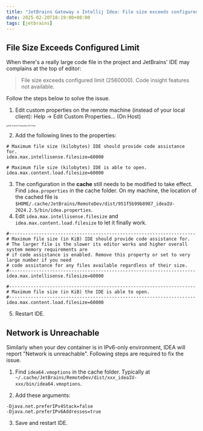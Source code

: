 ```yaml
---
title: "JetBrains Gateway x Intellij Idea: File size exceeds configured limit"
date: 2025-02-20T18:19:00+08:00
tags: [jetbrains]
---
```


## File Size Exceeds Configured Limit
When there's a really large code file in the project and JetBrains' IDE may complains at the top of editor:

>File size exceeds configured limit (2560000). Code insight features not available.

Follow the steps below to solve the issue.

1. Edit custom properties on the remote machine (instead of your local client):
   Help -> Edit Custom Properties... (On Host)

<img src="https://image.inhzus.io/2025/05/75b0b40a7ef6b5ac1746579375d1576a.png" alt="Edit Custom Properties (On Host)" style="zoom: 33%;" />

2. Add the following lines to the properties:

```properties
# Maximum file size (kilobytes) IDE should provide code assistance for.
idea.max.intellisense.filesize=60000

# Maximum file size (kilobytes) IDE is able to open.
idea.max.content.load.filesize=60000
```

3. The configuration in the **cache** still needs to be modified to take effect.
   Find `idea.properties` in the cache folder. On my machine, the location of the cached file is `$HOME/.cache/JetBrains/RemoteDev/dist/951f5b99b8987_ideaIU-2024.2.5/bin/idea.properties`.
4. Edit `idea.max.intellisense.filesize` and `idea.max.content.load.filesize` to let it finally work.

```properties
#---------------------------------------------------------------------
# Maximum file size (in KiB) IDE should provide code assistance for.
# The larger file is the slower its editor works and higher overall system memory requirements are
# if code assistance is enabled. Remove this property or set to very large number if you need
# code assistance for any files available regardless of their size.
#---------------------------------------------------------------------
idea.max.intellisense.filesize=60000

#---------------------------------------------------------------------
# Maximum file size (in KiB) the IDE is able to open.
#---------------------------------------------------------------------
idea.max.content.load.filesize=60000
```

5. Restart IDE.

## Network is Unreachable

Similarly when your dev container is in IPv6-only environment, IDEA will report "Network is unreachable". Following steps are required to fix the issue.

1. Find `idea64.vmoptions` in the cache folder. Typically at `~/.cache/JetBrains/RemoteDev/dist/xxx_ideaIU-xxx/bin/idea64.vmoptions`.

2. Add these arguments:

```properties
-Djava.net.preferIPv4Stack=false
-Djava.net.preferIPv6Addresses=true
```

3. Save and restart IDE.
